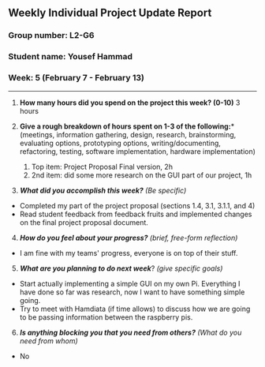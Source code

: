 ## Weekly Individual Project Update Report
### Group number: L2-G6
### Student name: Yousef Hammad
### Week: 5 (February 7 - February 13)
___
1. **How many hours did you spend on the project this week? (0-10)**
   3 hours

2. **Give a rough breakdown of hours spent on 1-3 of the following:***
   (meetings, information gathering, design, research, brainstorming, evaluating options, prototyping options, writing/documenting, refactoring, testing, software implementation, hardware implementation)
   1. Top item: Project Proposal Final version, 2h
   2. 2nd item: did some more research on the GUI part of our project, 1h
   
3. ***What did you accomplish this week?*** _(Be specific)_
  - Completed my part of the project proposal (sections 1.4, 3.1, 3.1.1, and 4)
  - Read student feedback from feedback fruits and implemented changes on the final project proposal document.

4. ***How do you feel about your progress?*** _(brief, free-form reflection)_
  - I am fine with my teams' progress, everyone is on top of their stuff.
 
5. ***What are you planning to do next week***? _(give specific goals)_
  - Start actually implementing a simple GUI on my own Pi. Everything I have done so far was research, now I want to have something simple going.
  - Try to meet with Hamdiata (if time allows) to discuss how we are going to be passing information between the raspberry pis. 
    
6. ***Is anything blocking you that you need from others?*** _(What do you need from whom)_
  - No
